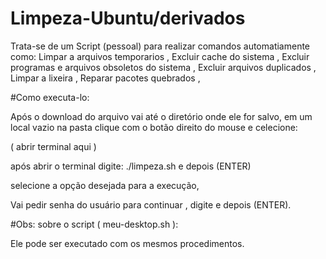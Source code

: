 # Limpeza-Ubuntu/derivados

Trata-se de um Script (pessoal) para realizar comandos automatiamente como:
Limpar a arquivos temporarios ,
Excluir cache do sistema ,
Excluir programas e arquivos obsoletos do sistema ,
Excluir arquivos duplicados ,
Limpar a lixeira ,
Reparar pacotes quebrados ,

#Como executa-lo:

Após o download do arquivo vai até o diretório onde ele for salvo,
em um local vazio na pasta clique com o botão direito do mouse e celecione:

 ( abrir terminal aqui )

após abrir o terminal digite: ./limpeza.sh  e depois (ENTER)
 
selecione a opção desejada para a execução,

Vai pedir senha do usuário para continuar , digite e depois (ENTER).

#Obs: sobre o script ( meu-desktop.sh ):

Ele pode ser executado com os mesmos procedimentos.
